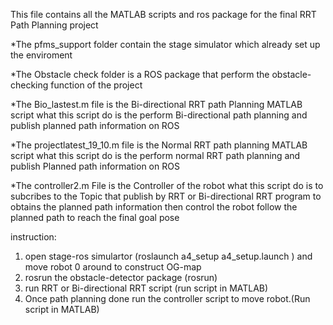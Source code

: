 This file contains all the MATLAB scripts and ros package for the final RRT Path Planning project

*The pfms_support folder contain the stage simulator which already set up the enviroment

*The Obstacle check folder is a ROS package that perform the obstacle-checking function of the project

*The Bio_lastest.m file is the Bi-directional RRT path Planning MATLAB script what this script do is the perform Bi-directional path planning and publish planned path information on ROS

*The projectlatest_19_10.m file is the Normal RRT path planning MATLAB script what this script do is the perform normal RRT path planning and publish Planned path information on ROS

*The controller2.m File is the Controller of the robot what this script do is to subcribes to the Topic that publish by RRT or Bi-directional RRT program to obtains the planned path information then control the robot follow the planned path to reach the final goal pose

instruction:
1. open stage-ros simulartor (roslaunch a4_setup a4_setup.launch ) and move robot 0 around to construct OG-map
2. rosrun the obstacle-detector package (rosrun)
3. run RRT or Bi-directional RRT script (run script in MATLAB)
4. Once path planning done run the controller script to move robot.(Run script in MATLAB)
